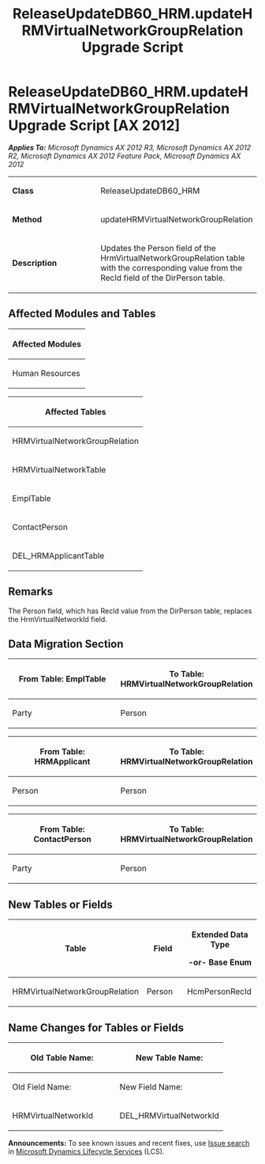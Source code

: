 ﻿---
title: ReleaseUpdateDB60_HRM.updateHRMVirtualNetworkGroupRelation Upgrade Script
TOCTitle: ReleaseUpdateDB60_HRM.updateHRMVirtualNetworkGroupRelation Upgrade Script
ms:assetid: e4c93a4e-5a09-4262-372e-1ca09310fef4
ms:mtpsurl: https://msdn.microsoft.com/en-us/library/JJ737379(v=AX.60)
ms:contentKeyID: 49711820
ms.date: 05/18/2015
mtps_version: v=AX.60
---

# ReleaseUpdateDB60\_HRM.updateHRMVirtualNetworkGroupRelation Upgrade Script [AX 2012]


_**Applies To:** Microsoft Dynamics AX 2012 R3, Microsoft Dynamics AX 2012 R2, Microsoft Dynamics AX 2012 Feature Pack, Microsoft Dynamics AX 2012_

<table>
<colgroup>
<col style="width: 50%" />
<col style="width: 50%" />
</colgroup>
<tbody>
<tr class="odd">
<td><p><strong>Class</strong></p></td>
<td><p>ReleaseUpdateDB60_HRM</p></td>
</tr>
<tr class="even">
<td><p><strong>Method</strong></p></td>
<td><p>updateHRMVirtualNetworkGroupRelation</p></td>
</tr>
<tr class="odd">
<td><p><strong>Description</strong></p></td>
<td><p>Updates the Person field of the HrmVirtualNetworkGroupRelation table with the corresponding value from the RecId field of the DirPerson table.</p></td>
</tr>
</tbody>
</table>


## Affected Modules and Tables

<table>
<colgroup>
<col style="width: 100%" />
</colgroup>
<thead>
<tr class="header">
<th><p>Affected Modules</p></th>
</tr>
</thead>
<tbody>
<tr class="odd">
<td><p>Human Resources</p></td>
</tr>
</tbody>
</table>


<table>
<colgroup>
<col style="width: 100%" />
</colgroup>
<thead>
<tr class="header">
<th><p>Affected Tables</p></th>
</tr>
</thead>
<tbody>
<tr class="odd">
<td><p>HRMVirtualNetworkGroupRelation</p></td>
</tr>
<tr class="even">
<td><p>HRMVirtualNetworkTable</p></td>
</tr>
<tr class="odd">
<td><p>EmplTable</p></td>
</tr>
<tr class="even">
<td><p>ContactPerson</p></td>
</tr>
<tr class="odd">
<td><p>DEL_HRMApplicantTable</p></td>
</tr>
</tbody>
</table>


## Remarks

The Person field, which has RecId value from the DirPerson table, replaces the HrmVirtualNetworkId field.

## Data Migration Section

<table>
<colgroup>
<col style="width: 50%" />
<col style="width: 50%" />
</colgroup>
<thead>
<tr class="header">
<th><p>From Table: EmplTable</p></th>
<th><p>To Table: HRMVirtualNetworkGroupRelation</p></th>
</tr>
</thead>
<tbody>
<tr class="odd">
<td><p>Party</p></td>
<td><p>Person</p></td>
</tr>
</tbody>
</table>


<table>
<colgroup>
<col style="width: 50%" />
<col style="width: 50%" />
</colgroup>
<thead>
<tr class="header">
<th><p>From Table: HRMApplicant</p></th>
<th><p>To Table: HRMVirtualNetworkGroupRelation</p></th>
</tr>
</thead>
<tbody>
<tr class="odd">
<td><p>Person</p></td>
<td><p>Person</p></td>
</tr>
</tbody>
</table>


<table>
<colgroup>
<col style="width: 50%" />
<col style="width: 50%" />
</colgroup>
<thead>
<tr class="header">
<th><p>From Table: ContactPerson</p></th>
<th><p>To Table: HRMVirtualNetworkGroupRelation</p></th>
</tr>
</thead>
<tbody>
<tr class="odd">
<td><p>Party</p></td>
<td><p>Person</p></td>
</tr>
</tbody>
</table>


## New Tables or Fields

<table>
<colgroup>
<col style="width: 33%" />
<col style="width: 33%" />
<col style="width: 33%" />
</colgroup>
<thead>
<tr class="header">
<th><p>Table</p></th>
<th><p>Field</p></th>
<th><p>Extended Data Type</p>
<p>-or- Base Enum</p></th>
</tr>
</thead>
<tbody>
<tr class="odd">
<td><p>HRMVirtualNetworkGroupRelation</p></td>
<td><p>Person</p></td>
<td><p>HcmPersonRecId</p></td>
</tr>
</tbody>
</table>


## Name Changes for Tables or Fields

<table>
<colgroup>
<col style="width: 50%" />
<col style="width: 50%" />
</colgroup>
<thead>
<tr class="header">
<th><p>Old Table Name:</p></th>
<th><p>New Table Name:</p></th>
</tr>
</thead>
<tbody>
<tr class="odd">
<td><p>Old Field Name:</p></td>
<td><p>New Field Name:</p></td>
</tr>
<tr class="even">
<td><p>HRMVirtualNetworkId</p></td>
<td><p>DEL_HRMVirtualNetworkId</p></td>
</tr>
</tbody>
</table>

  
**Announcements:** To see known issues and recent fixes, use [Issue search](http://go.microsoft.com/fwlink/?linkid=389258) in [Microsoft Dynamics Lifecycle Services](http://go.microsoft.com/fwlink/?linkid=306505) (LCS).

